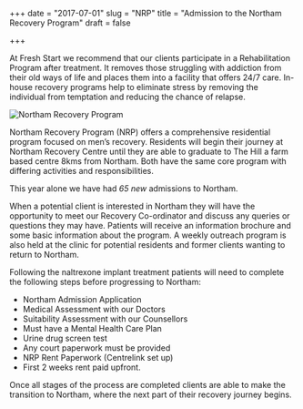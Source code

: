 +++
date = "2017-07-01"
slug = "NRP"
title = "Admission to the Northam Recovery Program"
draft = false

+++

At Fresh Start we recommend that our clients participate in a Rehabilitation Program after treatment. It removes those struggling with addiction from their old ways of life and places them into a facility that offers 24/7 care. In-house recovery programs help to eliminate stress by removing the individual from temptation and reducing the chance of relapse.

![Northam Recovery Program](/img/news/NRC.jpg)

Northam Recovery Program (NRP) offers a comprehensive residential program focused on men’s recovery. Residents will begin their journey at Northam Recovery Centre until they are able to graduate to The Hill a farm based centre 8kms from Northam. Both have the same core program with differing activities and responsibilities.

This year alone we have had *65 new* admissions to Northam.

When a potential client is interested in Northam they will have the opportunity to meet our Recovery Co-ordinator and discuss any queries or questions they may have. Patients will receive an information brochure and some basic information about the program. A weekly outreach program is also held at the clinic for potential residents and former clients wanting to return to Northam.

Following the naltrexone implant treatment patients will need to complete the following steps before progressing to Northam:

* Northam Admission Application
* Medical Assessment with our Doctors
* Suitability Assessment with our Counsellors
* Must have a Mental Health Care Plan
* Urine drug screen test
* Any court paperwork must be provided
* NRP Rent Paperwork (Centrelink set up)
* First 2 weeks rent paid upfront.

Once all stages of the process are completed clients are able to make the transition to Northam, where the next part of their recovery journey begins.
